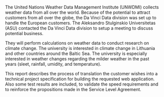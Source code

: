The United Nations Weather Data Management Institute (UNWDMI) collects weather data from all over the world. Because of the potential to attract customers from all over the globe, the Da Vinci Data division was set up to handle the European customers. The Aleksandro Stulginskio Universitetas (ASU) contacted the Da Vinci Data division to setup a meeting to discuss potential business.

They will perform calculations on weather data to conduct research on climate change. The university is interested in climate change in Lithuania and other countries around the Baltic Sea. The university is especially interested in weather changes regarding the milder weather in the past years (sleet, rainfall, umidity, and temperature).

This report describes the process of translation the customer wishes into a technical project specification for building the requested web application. Also some test results are included, to validate the speed requirements and to reinforce the propositions made in the Service Level Agreement.
